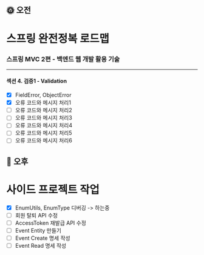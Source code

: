 ## :sun_with_face: 오전

# 스프링 완전정복 로드맵
### 스프링 MVC 2편 - 백엔드 웹 개발 활용 기술
--- ---
#### 섹션 4. 검증1 - Validation
- [x] FieldError, ObjectError
- [x] 오류 코드와 메시지 처리1
- [ ] 오류 코드와 메시지 처리2
- [ ] 오류 코드와 메시지 처리3
- [ ] 오류 코드와 메시지 처리4
- [ ] 오류 코드와 메시지 처리5
- [ ] 오류 코드와 메시지 처리6

## :full_moon_with_face: 오후

# 사이드 프로젝트 작업

- [x] EnumUtils, EnumType 디버깅 -> 하는중
- [ ] 회원 탈퇴 API 수정
- [ ] AccessToken 재발급 API 수정
- [ ] Event Entity 만들기
- [ ] Event Create 명세 작성
- [ ] Event Read 명세 작성